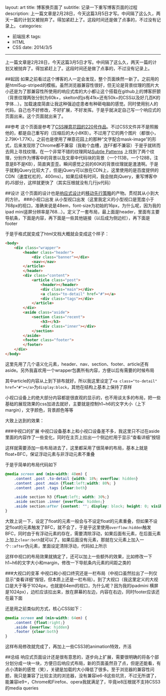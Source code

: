 layout: art
title: 博客换页面了
subtitle: 记录一下重写博客页面的过程
description: 上一篇文章是2月28日，今天这篇3月5日才写。中间隔了这么久，两天一篇的计划又被抛弃了。得加紧赶上了。这段时间还是做了点事的，不过没有记录上。
categories: 
- 前端技术
tags: 
- HTML
- CSS
date: 2014/3/5
---

上一篇文章是2月28日，今天这篇3月5日才写。中间隔了这么久，两天一篇的计划又被抛弃了。得加紧赶上了。这段时间还是做了点事的，不过没有记录上。

##起因
如果之前看过这个博客的人一定会发现，整个页面焕然一新了。之前用的是html5up-striped的模板。虽然浏览器兼容性很好，但无论是背景纹理的图片大小还是为了那兼容性所使用的响应式库的大小都让这个搭载在github上的博客肝颤（背景纹理两张分别为60k+，skelton的js有41k+还有50k+的CSS以及好几百K的字体...）。加载速度简直让我这种强迫症患者有种砸电脑的感觉。同时使用别人的代码，自己也不好修改，不好扩展，不好发挥。于是乎就决定自己写一个响应式的页面出来。这个页面就出来了。

##参考
这个页面是参考了[CSS禅意花园的220号作品](http://www.csszengarden.com/220//)。不过CSS文件并不是照搬他的，都是自己重写的（压缩后的大小8KB）。不过用了它的两个图片（都很小，2.79K+1.77K）。之前也是使用了禅意花园上的那种“文字配合mask-image”的形式，后来发现除了Chrome都不兼容（我勒个血槽，连FF都不兼容）于是乎就转而去网上寻找纹理。在一个非常不错的纹理网站[Subtle Patterns](http://subtlepatterns.com/) 上找到了两个纹理，分别作为博客中的背景以及文章中代码块的背景（一个113B，一个128B，注意是B不是KB），简直爽歪歪。瞬间感觉之前的60K的背景纹理就是渣渣啊。于是乎就剩jQuery比较大了，但是jQuery可以放在CDN上，这里使用的是百度提供的CDN（速度杠杠的，400ms）。如果后续有时间，我会抛弃jQuery，重写博客中的JS部分，这样就更快了（其实压根就没有几行js代码）

##设计
这个页面的设计也是[响应式设计](http://lingyu.wang#/art/blog/2014/02/14/responsive-web-design/)的[移动先行策略](http://lingyu.wang#/art/blog/2014/02/25/design-strategies/)的产物。贯彻其从小到大的方针。
###小视口出发
从小型视口出发（这里我定义的小型视口是宽度小于768px的视口，准确来说是48em，font-size为初始的16px，为什么呢，因为我的ipad mini竖屏分辨率是768...）。定义了一套布局，最上面是header，里面有主要导航条，下面是内容，再下面是一些其他链接（以后成为侧边栏），再下面是footer

于是乎格式就变成了html文档大概就会变成这个样子：
```html
<body>
    <div class="wrapper">
        <header class="header">
            <div class="banner"></div>
            <nav></nav>
        </article>
        </header>
        <div class="content">
            <article class="post">
                <header></header>
                <div class="main"></div>
                <a class="to-detail" href="#"></a>
                <div class="tags"></div>
            </article>
        </div>
        <aside class="aside">
            <section class="recent">
                <h3></h3>
                <div class="inner"></div>
            </section>
        </aside>
        <footer class="footer">
        </footer>
    </div>
</body>
```
这里先用了几个语义化元素，header、nav、section、footer、article还有aside。另外我喜欢用一个wrapper包裹所有内容，方便以后有需要的时候布局

其中article的内容从上到下排布就好，所以我这里设定了```<a class="to-detail" href="#"></a>```为```display:block```，其他在结构上基本上保持了原样

小视口设备上的绝大部分内容都是很直观的显示的，也不用谈太多的布局，把一些基础的展现效果的css加进去就好，主要就是控制h1~h6的文字大小（上下margin），文字颜色，背景颜色等等

大致上达到的效果：

###中视口的扩展
中视口设备基本上和小视口设备差不多，我这里只不过在aside里面的内容作了一些变化，同时在主页上拉出一个侧边栏用于显示“查看详细”按钮

这样就需要添加一些布局进去了，这里都采用了很简单的布局，基本上就是float+BFC，保证浮动元素与非浮动元素不重叠

于是乎简单的布局代码如下
```css
@media screen and (min-width: 48em) {
    .content .post .to-detail {width: 18%; overflow: hidden}
    .content .post .main {float:left;width: 80%; }
    .content .post .tags {clear:both}
    
    .aside section h3 {float:left; width: 30%;}
    .aside section .inner {overflow: hidden;}
    .aside section:after {content: ""; display: block; height: 0; visibility: hidden; clear: both; }
}
```
大致上说一下，设定了float的元素一般会与不设定float的元素重叠，但如果不设定float的元素触发了BFC，就不会了，于是乎这里使用```overflow:hidden```触发BFC，同时由于有浮动元素的存在，需要清除浮动，如果后面有元素，在后面元素上加上```clear:both```就可以了。如果后面没有元素，那就在父元素上加入一个```::after```伪元素，里面设定清除浮动，代码如上所示

这样中视口的布局效果就搞定了，还可以加上一些额外的效果，比如修改一下h1~h6的文字大小和margin，修改一下导航条内元素的间距之类的

###大视口的变革
中视口和小视口终究还是一栏布局（中视口虽然拉出了一列仅显示“查看详细”按钮，但本质上还是一栏布局）。到了大视口（我这里定义的大视口是大于等于1024px，也就是64em的视口，为什么呢？因为我的ipadmini 横屏是1024px），边栏应该拉出来，放在屏幕的左边，内容在右边，同时footer应该还在最下面

还是用之前类似的方式，核心CSS如下：
```css
@media screen and (min-width: 64em) {
    .content {float:right;}
    .aside {overflow: hidden}
    .footer {clear:both}
}
```
这样布局修改就完成了，再加上一些CSS3的animation特效，齐活

##总结
响应式页面设计还是很有意思的，逐步向上扩展，需要很明确的将各个部分划分成一块一块，方便日后响应式布局，新的页面虽然丑了点，但是还能看，有点小清新的感觉（笑），关键是加载的大小降低了很多。至于浏览器的兼容性问题，我只是兼容了比较主流的浏览器，没有兼容ie6-8这些坑货，不过无所谓了，能兼容ie9+，Chrome和Firefox、opera我就满足了，毕竟ie8压根就不支持CSS3的media queries


